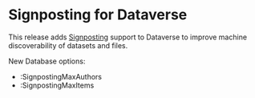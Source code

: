 # Signposting for Dataverse

This release adds [Signposting](https://signposting.org/) support to Dataverse to improve machine discoverability of datasets and files.

New Database options:

- :SignpostingMaxAuthors
- :SignpostingMaxItems
